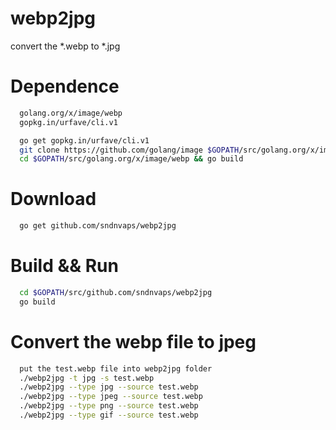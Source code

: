 # webp2jpg
convert the *.webp to *.jpg


# Dependence
```bash
  golang.org/x/image/webp
  gopkg.in/urfave/cli.v1
``` 

```bash
  go get gopkg.in/urfave/cli.v1
  git clone https://github.com/golang/image $GOPATH/src/golang.org/x/image
  cd $GOPATH/src/golang.org/x/image/webp && go build
```
# Download

```bash
  go get github.com/sndnvaps/webp2jpg
```

# Build && Run

```bash
  cd $GOPATH/src/github.com/sndnvaps/webp2jpg
  go build
```

# Convert the webp file to jpeg

```bash
  put the test.webp file into webp2jpg folder
  ./webp2jpg -t jpg -s test.webp
  ./webp2jpg --type jpg --source test.webp
  ./webp2jpg --type jpeg --source test.webp
  ./webp2jpg --type png --source test.webp
  ./webp2jpg --type gif --source test.webp
```
